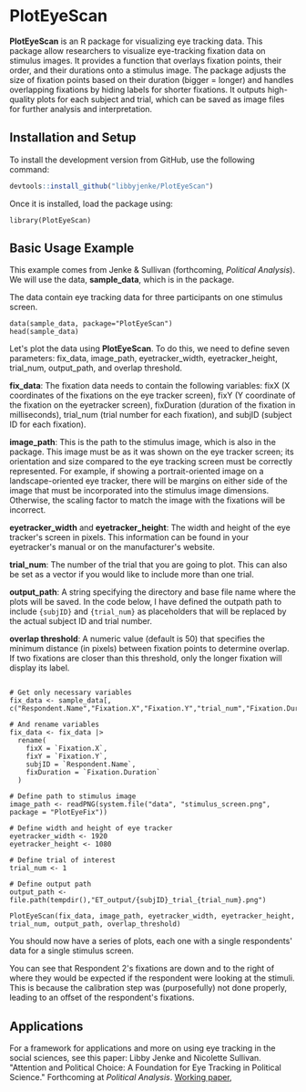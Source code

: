 <h1>PlotEyeScan</h1>

<b>PlotEyeScan</b> is an R package for visualizing eye tracking data. This package allow researchers to visualize eye-tracking fixation data on stimulus images. It provides a function that overlays fixation points, their order, and their durations onto a stimulus image. The package adjusts the size of fixation points based on their duration (bigger = longer) and handles overlapping fixations by hiding labels for shorter fixations. It outputs high-quality plots for each subject and trial, which can be saved as image files for further analysis and interpretation.


<h2>Installation and Setup</h2>
To install the development version from GitHub, use the following command: 

```r
devtools::install_github("libbyjenke/PlotEyeScan")
```

Once it is installed, load the package using:
```{r setup}
library(PlotEyeScan)
```

<h2>Basic Usage Example</h2>

This example comes from Jenke & Sullivan (forthcoming, *Political Analysis*). We will use the data, **sample_data**, which is in the package.

The data contain eye tracking data for three participants on one stimulus screen. 

```{r loaddata}
data(sample_data, package="PlotEyeScan")
head(sample_data)
```

Let's plot the data using **PlotEyeScan**. To do this, we need to define seven parameters: fix_data, image_path, eyetracker_width, eyetracker_height, trial_num, output_path, and overlap threshold.

**fix_data**: The fixation data needs to contain the following variables: fixX (X coordinates of the fixations on the eye tracker screen), fixY (Y coordinate of the fixation on the eyetracker screen), fixDuration (duration of the fixation in milliseconds), trial_num (trial number for each fixation), and subjID (subject ID for each fixation).

**image_path**: This is the path to the stimulus image, which is also in the package. This image must be as it was shown on the eye tracker screen; its orientation and size compared to the eye tracking screen must be correctly represented. For example, if showing a portrait-oriented image on a landscape-oriented eye tracker, there will be margins on either side of the image that must be incorporated into the stimulus image dimensions. Otherwise, the scaling factor to match the image with the fixations will be incorrect.

**eyetracker_width** and **eyetracker_height**: The width and height of the eye tracker's screen in pixels. This information can be found in your eyetracker's manual or on the manufacturer's website.

**trial_num**: The number of the trial that you are going to plot. This can also be set as a vector if you would like to include more than one trial.

**output_path**: A string specifying the directory and base file name where the plots will be saved. In the code below, I have defined the outpath path to include `{subjID}` and `{trial_num}` as placeholders that will be replaced by the actual subject ID and trial number.

**overlap threshold**: A numeric value (default is 50) that specifies the minimum distance (in pixels) between fixation points to determine overlap. If two fixations are closer than this threshold, only the longer fixation will display its label.

```{r plot_fixations}

# Get only necessary variables 
fix_data <- sample_data[, c("Respondent.Name","Fixation.X","Fixation.Y","trial_num","Fixation.Duration")]

# And rename variables
fix_data <- fix_data |>
  rename(
    fixX = `Fixation.X`,
    fixY = `Fixation.Y`,
    subjID = `Respondent.Name`,
    fixDuration = `Fixation.Duration`
  )

# Define path to stimulus image
image_path <- readPNG(system.file("data", "stimulus_screen.png", package = "PlotEyeFix"))

# Define width and height of eye tracker
eyetracker_width <- 1920
eyetracker_height <- 1080

# Define trial of interest
trial_num <- 1

# Define output path
output_path <- file.path(tempdir(),"ET_output/{subjID}_trial_{trial_num}.png")

PlotEyeScan(fix_data, image_path, eyetracker_width, eyetracker_height, trial_num, output_path, overlap_threshold) 

```
You should now have a series of plots, each one with a single respondents' data for a single stimulus screen.

You can see that Respondent 2's fixations are down and to the right of where they would be expected if the respondent were looking at the stimuli. This is because the calibration step was (purposefully) not done properly, leading to an offset of the respondent's fixations.

## Applications
For a framework for applications and more on using eye tracking in the social sciences, see this paper:
Libby Jenke and Nicolette Sullivan. "Attention and Political Choice: A Foundation for Eye Tracking in Political Science." Forthcoming at *Political Analysis*. [Working paper](https://osf.io/preprints/socarxiv/ns48h),
